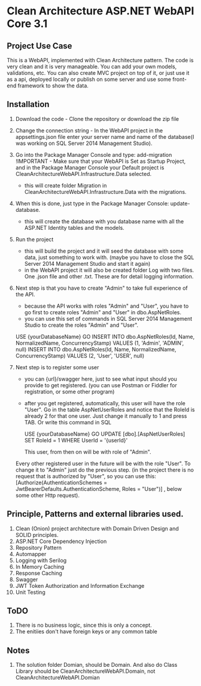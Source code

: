 # Clean Architecture ASP.NET WebAPI Core 3.1

## Project Use Case

This is a WebAPI, implemented with Clean Architecture pattern. The code is very clean and it is very manageable. 
You can add your own models, validations, etc. You can also create MVC project on top of it, or just 
use it as a api, deployed locally or publish on some server and use some front-end framework to show the data.

## Installation

1.  Download the code - Clone the repository or download the zip file

2.  Change the connection string - In the WebAPI project in the appsettings.json file enter your server name 
    and name of the database(I was working on SQL Server 2014 Management Studio).

3.  Go into the Package Manager Console and type: add-migration 
      !IMPORTANT - Make sure that your WebAPI is Set as Startup Project, 
      and in the Package Manager Console your Default project is CleanArchitectureWebAPI.Infrastructure.Data selected.
    - this will create folder Migration in CleanArchitectureWebAPI.Infrastructure.Data with the migrations. 
      
4.  When this is done, just type in the Package Manager Console: update-database.
    - this will create the database with you database name with all the ASP.NET Identity tables and the models.
    
5.  Run the project
    - this will build the project and it will seed the database with some data, just something to work with. 
      (maybe you have to close the SQL Server 2014 Management Studio and start it again)
    - in the WebAPI project it will also be created folder Log with two files. One .json file and other .txt.
      These are for detail logging information.
    
6.  Next step is that you have to create "Admin" to take full experience of the API. 
    - because the API works with roles "Admin" and "User", you have to go first to create roles "Admin" and "User" in dbo.AspNetRoles.
    - you can use this set of commands in SQL Server 2014 Management Studio to create the roles "Admin" and "User".
    
    USE {yourDatabaseName}
    GO
    INSERT INTO dbo.AspNetRoles(Id, Name, NormalizedName, ConcurrencyStamp)
    VALUES (1, 'Admin', 'ADMIN', null)
    INSERT INTO dbo.AspNetRoles(Id, Name, NormalizedName, ConcurrencyStamp)
    VALUES (2, 'User', 'USER', null)
    
7.  Next step is to register some user
    - you can {url}/swagger here, just to see what input should you provide to get registered. (you can use Postman or Fiddler for registration, or some other program)
    - after you get registered, automatically, this user will have the role "User". 
       Go in the table AspNetUserRoles and notice that the RoleId is already 2 for that one user. Just change it manually to 1 and press TAB.
       Or write this command in SQL
       
       USE {yourDatabaseName}
       GO
       UPDATE [dbo].[AspNetUserRoles] SET RoleId = 1 
       WHERE UserId = '{userId}'
       
       This user, from then on will be with role of "Admin". 
    
    Every other registered user in the future will be with the role "User". To change it to "Admin" just do the previous step. 
    (in the project there is no request that is authorized by "User", so you can use this:
      [Authorize(AuthenticationSchemes = JwtBearerDefaults.AuthenticationScheme, Roles = "User")] , below some other Http request).

## Principle, Patterns and external libraries used.

1. Clean (Onion) project architecture with Domain Driven Design and SOLID principles.
2. ASP.NET Core Dependency Injection
3. Repository Pattern
4. Automapper
5. Logging with Serilog
6. In Memory Caching
7. Response Caching
8. Swagger
9. JWT Token Authorization and Information Exchange
10. Unit Testing

## ToDO

1. There is no business logic, since this is only a concept.
2. The enitiies don't have foreign keys or any common table

## Notes
1. The solution folder Domian, should be Domain. And also do Class Library should be CleanArchitectureWebAPI.Domain, not CleanArchitectureWebAPI.Domian
